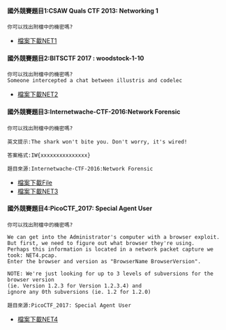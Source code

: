 #### 國外競賽題目1:CSAW Quals CTF 2013: Networking 1
```
你可以找出附檔中的機密嗎?
```
- [檔案下載NET1](NET1.pcap)
#### 國外競賽題目2:BITSCTF 2017 : woodstock-1-10
```
你可以找出附檔中的機密嗎?
Someone intercepted a chat between illustris and codelec
```
- [檔案下載NET2](NET2.pcapng)
#### 國外競賽題目3:Internetwache-CTF-2016:Network Forensic
```
你可以找出附檔中的機密嗎?

英文提示:The shark won't bite you. Don't worry, it's wired!

答案格式:IW{xxxxxxxxxxxxxxx}

題目來源:Internetwache-CTF-2016:Network Forensic
```
- [檔案下載File](flag.zip)
- [檔案下載NET3](NET3.pcap)

#### 國外競賽題目4:PicoCTF_2017: Special Agent User
```
你可以找出附檔中的機密嗎?

We can get into the Administrator's computer with a browser exploit.
But first, we need to figure out what browser they're using.
Perhaps this information is located in a network packet capture we took: NET4.pcap.
Enter the browser and version as "BrowserName BrowserVersion".

NOTE: We're just looking for up to 3 levels of subversions for the browser version
(ie. Version 1.2.3 for Version 1.2.3.4) and
ignore any 0th subversions (ie. 1.2 for 1.2.0)

題目來源:PicoCTF_2017: Special Agent User
```
- [檔案下載NET4](NET4.pcap)
